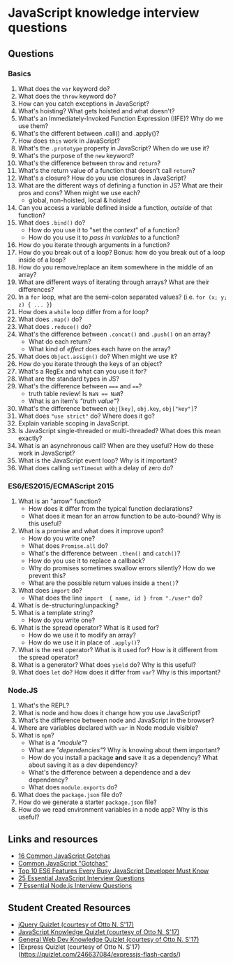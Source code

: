 # JavaScript knowledge interview questions

## Questions

### Basics

1. What does the `var` keyword do?
1. What does the `throw` keyword do?
1. How can you catch exceptions in JavaScript?
1. What's hoisting? What gets hoisted and what doesn't?
1. What's an Immediately-Invoked Function Expression (IIFE)? Why do we use them?
1. What's the different between .call() and .apply()?
1. How does `this` work in JavaScript?
1. What's the `.prototype` property in JavaScript? When do we use it?
1. What's the purpose of the `new` keyword?
1. What's the difference between `throw` and `return`?
1. What's the return value of a function that doesn't call `return`?
1. What's a closure? How do you use closures in JavaScript?
1. What are the different ways of defining a function in JS? What are their pros and cons? When might we use each?
    - global, non-hoisted, local & hoisted
1. Can you access a variable defined inside a function, *outside* of that function?
1. What does `.bind()` do?
    - How do you use it to "set the _context_" of a function?
    - How do you use it to _pass in variables_ to a function?
1. How do you iterate through arguments in a function?
1. How do you break out of a loop? Bonus: how do you break out of a loop inside of a loop?
1. How do you remove/replace an item somewhere in the middle of an array?
1. What are different ways of iterating through arrays? What are their differences?
1. In a `for` loop, what are the semi-colon separated values? (i.e. `for (x; y; z) { ... }`)
1. How does a `while` loop differ from a for loop?
1. What does `.map()` do?
1. What does `.reduce()` do?
1. What's the difference between `.concat()` and `.push()` on an array?
    - What do each return?
    - What kind of _effect_ does each have on the array?
1. What does `Object.assign()` do? When might we use it?
1. How do you iterate through the keys of an object?
1. What's a RegEx and what can you use it for?
1. What are the standard types in JS?
1. What's the difference between `===` and `==`?
    - truth table review! Is `NaN == NaN`?
    - What is an item's _"truth value"_?
1. What's the difference between `obj[key]`, `obj.key`, `obj["key"]`?
1. What does `"use strict"` do? Where does it go?
1. Explain variable scoping in JavaScript.
1. Is JavaScript single-threaded or multi-threaded? What does this mean exactly?
1. What is an asynchronous call? When are they useful? How do these work in JavaScript?
1. What is the JavaScript event loop? Why is it important?
1. What does calling `setTimeout` with a delay of zero do?

### ES6/ES2015/ECMAScript 2015

1. What is an "arrow" function?
    - How does it differ from the typical function declarations?
    - What does it mean for an arrow function to be auto-bound? Why is this useful?
1. What is a promise and what does it improve upon?
    - How do you write one?
    - What does `Promise.all` do?
    - What's the difference between `.then()` and `catch()`?
    - How do you use it to replace a callback?
    - Why do promises sometimes swallow errors silently? How do we prevent this?
    - What are the possible return values inside a `then()`?
1. What does `import` do?
    - What does the line `import  { name, id } from "./user"` do?
1. What is de-structuring/unpacking?
1. What is a template string?
    - How do you write one?
1. What is the spread operator? What is it used for?
    - How do we use it to modify an array?
    - How do we use it in place of `.apply()`?
1. What is the rest operator? What is it used for? How is it different from the spread operator?
1. What is a generator? What does `yield` do? Why is this useful?
1. What does `let` do? How does it differ from `var`? Why is this important?

### Node.JS

1. What's the REPL?
1. What is node and how does it change how you use JavaScript?
1. What's the difference between node and JavaScript in the browser?
1. Where are variables declared with `var` in Node module visible?
1. What is `npm`?
    - What is a _"module"_?
    - What are _"dependencies"_? Why is knowing about them important?
    - How do you install a package __and__ save it as a dependency? What about saving it as a dev dependency?
    - What's the difference between a dependence and a dev dependency?
    - What does `module.exports` do?
1. What does the `package.json` file do?
1. How do we generate a starter `package.json` file?
1. How do we read environment variables in a node app? Why is this useful?

## Links and resources

- [16 Common JavaScript Gotchas](http://www.standardista.com/javascript/15-common-javascript-gotchas/)
- [Common JavaScript "Gotchas"](https://github.com/stevekwan/best-practices/blob/master/javascript/gotchas.md)
- [Top 10 ES6 Features Every Busy JavaScript Developer Must Know](http://webapplog.com/es6/)
- [25 Essential JavaScript Interview Questions](https://www.toptal.com/javascript/interview-questions)
- [7 Essential Node.js Interview Questions](https://www.toptal.com/nodejs/interview-questions)

## Student Created Resources

- [jQuery Quizlet (courtesy of Otto N. S'17)](https://quizlet.com/_42u7fw)
- [JavaScript Knowledge Quizlet (courtesy of Otto N. S'17)](https://quizlet.com/_41lrlx)
- [General Web Dev Knowledge Quizlet (courtesy of Otto N. S'17)](https://quizlet.com/246474484/general-web-dev-knowledge-flash-cards/)
- [Express Quizlet (courtesy of Otto N. S'17)(https://quizlet.com/246637084/expressjs-flash-cards/)
